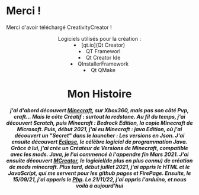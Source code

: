 # Merci !
Merci d'avoir téléchargé CreativityCreator !
<center>Logiciels utilisés pour la création :
	<li>[qt.io](Qt Creator)<li>QT Frameworl</li><li>Qt Creator Ide</li><li>QInstallerFramework</li><li>Qt QMake</li></li>
</center>
<center>

# Mon Histoire
_**j'ai d'abord découvert [Minecraft](minecraft.net), sur Xbox360, mais pas son côté Pvp, craft... Mais le côte Créatif : surtout la redstone. Au fil du temps, j'ai découvert Scratch, puis Minecraft : Bedrock Edition, la copie Minecraft de Microsoft. Puis, début 2021, j'ai eu Minecraft : java Edition, où j'ai découvert un "Secret" dans le launcher : Les versions en Json. J'ai ensuite découvert [Eclipse](eclipse.org), le célèbre logiciel de programmation Java. Grâce à lui, j'ai crée un Créateur de Versions de Minecraft, compatible avec les mods. Java, je l'ai commencé à l'appendre fin Mars 2021. J'ai ensuite découvert [MCreator](mcreator.net), le logiciel(de plus en plus connu) de création de mods minecraft. Plus tard, début juillet 2021, j'ai appris le HTML et le JavaScript, qui me servent pour les github pages et FirePage. Ensuite, le 15/09/21, j'ai apperis le [Php](php.net). Le 21/11/22, j'ai appris l'arduino, et nous voilà à aujourd'hui**_